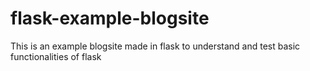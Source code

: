# flask-example-blogsite
This is an example blogsite made in flask to understand and test basic functionalities of flask 
